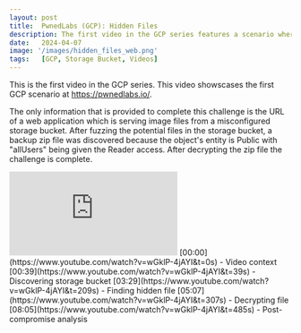 ```yaml
---
layout: post
title:  PwnedLabs (GCP): Hidden Files
description: The first video in the GCP series features a scenario where participants are provided with a URL leading to a misconfigured storage bucket serving image files, prompting them to fuzz potential files, discover a backup zip file due to the entity being set to "Public" with "allUsers" granted Reader access, and completing the challenge by decrypting the zip file.
date:   2024-04-07
image: '/images/hidden_files_web.png'
tags:   [GCP, Storage Bucket, Videos]
---
```


This is the first video in the GCP series. This video showscases the first GCP scenario at https://pwnedlabs.io/. 

The only information that is provided to complete this challenge is the URL of a web application which is serving image files from a misconfigured storage bucket. After fuzzing the potential files in the storage bucket, a backup zip file was discovered because the object's entity is Public with "allUsers" being given the Reader access. After decrypting the zip file the challenge is complete.

<iframe src="https://www.youtube.com/embed/wGklP-4jAYI" frameborder="0" allowfullscreen></iframe>
[00:00](https://www.youtube.com/watch?v=wGklP-4jAYI&t=0s) - Video context 
[00:39](https://www.youtube.com/watch?v=wGklP-4jAYI&t=39s) - Discovering storage bucket 
[03:29](https://www.youtube.com/watch?v=wGklP-4jAYI&t=209s) - Finding hidden file 
[05:07](https://www.youtube.com/watch?v=wGklP-4jAYI&t=307s) - Decrypting file 
[08:05](https://www.youtube.com/watch?v=wGklP-4jAYI&t=485s) - Post-compromise analysis


